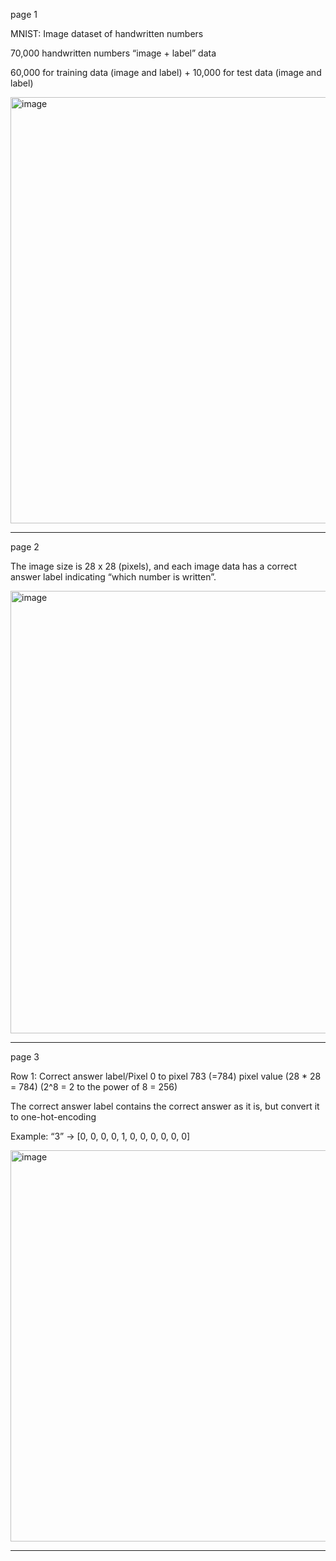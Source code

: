 page 1

MNIST: Image dataset of handwritten numbers

70,000 handwritten numbers “image + label” data 

60,000 for training data (image and label) + 10,000 for test data (image and label)

<img width="777" height="682" alt="image" src="https://github.com/user-attachments/assets/4ae297e5-6e7d-4091-91e7-159f4552d703" />

---

page 2

The image size is 28 x 28 (pixels), and each image data has a correct answer label indicating “which number is written”.

<img width="947" height="708" alt="image" src="https://github.com/user-attachments/assets/567b3269-c109-4f55-8244-6722a683496b" />

---

page 3

Row 1: Correct answer label/Pixel 0 to pixel 783 (=784) pixel value (28 * 28 = 784) (2^8 = 2 to the power of 8 = 256)

The correct answer label contains the correct answer as it is, but convert it to one-hot-encoding 

Example: “3” -> [0, 0, 0, 0, 1, 0, 0, 0, 0, 0, 0]

<img width="972" height="626" alt="image" src="https://github.com/user-attachments/assets/a1070292-b40a-491e-89ad-7ec57591b9a3" />

---
